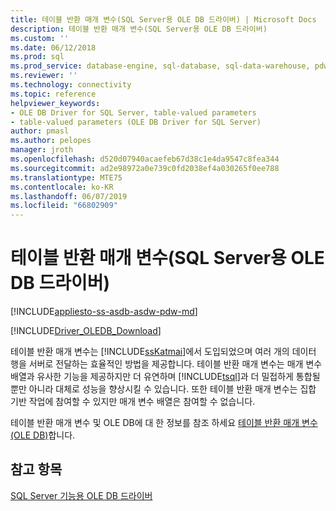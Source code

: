 ```yaml
---
title: 테이블 반환 매개 변수(SQL Server용 OLE DB 드라이버) | Microsoft Docs
description: 테이블 반환 매개 변수(SQL Server용 OLE DB 드라이버)
ms.custom: ''
ms.date: 06/12/2018
ms.prod: sql
ms.prod_service: database-engine, sql-database, sql-data-warehouse, pdw
ms.reviewer: ''
ms.technology: connectivity
ms.topic: reference
helpviewer_keywords:
- OLE DB Driver for SQL Server, table-valued parameters
- table-valued parameters (OLE DB Driver for SQL Server)
author: pmasl
ms.author: pelopes
manager: jroth
ms.openlocfilehash: d520d07940acaefeb67d38c1e4da9547c8fea344
ms.sourcegitcommit: ad2e98972a0e739c0fd2038ef4a030265f0ee788
ms.translationtype: MTE75
ms.contentlocale: ko-KR
ms.lasthandoff: 06/07/2019
ms.locfileid: "66802909"
---
```

# <a name="table-valued-parameters-ole-db-driver-for-sql-server"></a>테이블 반환 매개 변수(SQL Server용 OLE DB 드라이버)
[!INCLUDE[appliesto-ss-asdb-asdw-pdw-md](../../../includes/appliesto-ss-asdb-asdw-pdw-md.md)]

[!INCLUDE[Driver_OLEDB_Download](../../../includes/driver_oledb_download.md)]

  테이블 반환 매개 변수는 [!INCLUDE[ssKatmai](../../../includes/sskatmai-md.md)]에서 도입되었으며 여러 개의 데이터 행을 서버로 전달하는 효율적인 방법을 제공합니다. 테이블 반환 매개 변수는 매개 변수 배열과 유사한 기능을 제공하지만 더 유연하며 [!INCLUDE[tsql](../../../includes/tsql-md.md)]과 더 밀접하게 통합될 뿐만 아니라 대체로 성능을 향상시킬 수 있습니다. 또한 테이블 반환 매개 변수는 집합 기반 작업에 참여할 수 있지만 매개 변수 배열은 참여할 수 없습니다.  
  
  
 테이블 반환 매개 변수 및 OLE DB에 대 한 정보를 참조 하세요 [테이블 반환 매개 변수 &#40;OLE DB&#41;](../../oledb/ole-db-table-valued-parameters/table-valued-parameters-ole-db.md)합니다.  
  
## <a name="see-also"></a>참고 항목  
 [SQL Server 기능용 OLE DB 드라이버](../../oledb/features/oledb-driver-for-sql-server-features.md) 
  
  

